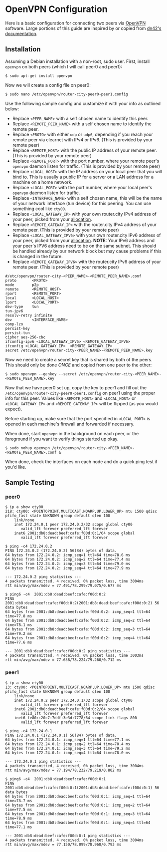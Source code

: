 # OpenVPN Configuration

Here is a basic configuration for connecting two peers via [OpenVPN](https://openvpn.net/) software. Large portions of this guide are inspired by or copied from [dn42's documentation](https://dn42.net/howto/openvpn).

## Installation

Assuming a Debian installation with a non-root, sudo user. First, install `openvpn` on both peers (which I will call peer0 and peer1):

```
$ sudo apt-get install openvpn
```

Now we will create a config file on peer0:

```
$ sudo nano /etc/openvpn/router-city-peer0-peer1.config
```

Use the following sample comfig and customize it with your info as outlined below:

* Replace `<PEER_NAME>` with a self chosen name to identify this peer.
* Replace `<REMOTE_PEER_NAME>` with a self chosen name to identify the remote peer.
* Replace `<PROTO>` with either `udp` or `udp6`, depending if you reach your remote peer via clearnet with IPv4 or IPv6. (This is provided by your remote peer)
* Replace `<REMOTE_HOST>` with the public IP address of your remote peer. (This is provided by your remote peer)
* Replace `<REMOTE_PORT>` with the port number, where your remote peer's `openvpn` daemon listen for traffic. (This is provided by your remote peer)
* Replace `<LOCAL_HOST>` with the IP address on your local peer that you will bind to. This is usually a public IP for a server or a LAN address for a machine on a home network.
* Replace `<LOCAL_PORT>` with the port number, where your local peer's `openvpn` daemon listen for traffic.
* Replace `<INTERFACE_NAME>` with a self chosen name, this will be the name of your network interface (tun device) for this peering. You can use something cool like `cty00`.
* Replace `<LOCAL_GATEWAY_IP>` with your own router.city IPv4 address of your peer, picked from your [allocation](README.md/#current-ipv4-allocations).
* Replace `<REMOTE_GATEWAY_IP>` with the router.city IPv4 address of your remote peer. (This is provided by your remote peer)
* Replace `<LOCAL_GATEWAY_IPV6>` with your own router.city IPv6 address of your peer, picked from your [allocation](README.md/#current-ipv6-allocations). **NOTE:** Your IPv6 address and your peer's IPV6 address need to be on the same subnet. This should be handled already by our network block but may cause problems if this is changed in the future.
* Replace `<REMOTE_GATEWAY_IPV6>` with the router.city IPv6 address of your remote peer. (This is provided by your remote peer)


```
#/etc/openvpn/router-city-<PEER_NAME>-<REMOTE_PEER_NAME>.conf
proto       <PROTO>
mode        p2p
remote      <REMOTE_HOST>
rport       <REMOTE_PORT>
local       <LOCAL_HOST>
lport       <LOCAL_PORT>
dev-type    tun
tun-ipv6
resolv-retry infinite
dev         <INTERFACE_NAME>
comp-lzo
persist-key
persist-tun
cipher aes-256-cbc
ifconfig-ipv6 <LOCAL_GATEWAY_IPV6> <REMOTE_GATEWAY_IPV6>
ifconfig <LOCAL_GATEWAY_IP>  <REMOTE_GATEWAY_IP>
secret /etc/openvpn/router-city-<PEER_NAME>-<REMOTE_PEER_NAME>.key
```

Now we need to create a secret key that is shared by both of the peers. This should only be done _ONCE_ and copied from one peer to the other:

```
$ sudo openvpn --genkey --secret /etc/openvpn/router-city-<PEER_NAME>-<REMOTE_PEER_NAME>.key
```

Now that we have peer0 set up, copy the key to peer1 and fill out the `/etc/openvpn/router-city-peer0-peer1.config` on peer1 using the proper info for this peer. Values like `<REMOTE_HOST>` and `<LOCAL_HOST>` or `<LOCAL_GATEWAY_IP>` and `<REMOTE_GATEWAY_IP>` will be flipped (as you would expect).

Before starting up, make sure that the port specified in `<LOCAL_PORT>` is opened in each machine's firewall and forwarded if necessary.

When done, start `openvpn` in the background on each peer, or the foreground if you want to verify things started up okay.

```
$ sudo nohup openvpn /etc/openvpn/router-city-<PEER_NAME>-<REMOTE_PEER_NAME>.conf &
```

When done, check the interfaces on each node and do a quick ping test if you'd like.

## Sample Testing

### peer0

```
$ ip a show cty00
218: cty00: <POINTOPOINT,MULTICAST,NOARP,UP,LOWER_UP> mtu 1500 qdisc pfifo_fast state UNKNOWN group default qlen 100
    link/none
    inet 172.24.0.1 peer 172.24.0.2/32 scope global cty00
       valid_lft forever preferred_lft forever
    inet6 2001:db8:dead:beef:cafe:f00d:0:1/64 scope global
       valid_lft forever preferred_lft forever

$ ping -c4 172.24.0.2
PING 172.24.0.2 (172.24.0.2) 56(84) bytes of data.
64 bytes from 172.24.0.2: icmp_seq=1 ttl=64 time=78.6 ms
64 bytes from 172.24.0.2: icmp_seq=2 ttl=64 time=77.4 ms
64 bytes from 172.24.0.2: icmp_seq=3 ttl=64 time=79.0 ms
64 bytes from 172.24.0.2: icmp_seq=4 ttl=64 time=77.9 ms

--- 172.24.0.2 ping statistics ---
4 packets transmitted, 4 received, 0% packet loss, time 3004ms
rtt min/avg/max/mdev = 77.491/78.299/79.075/0.677 ms

$ ping6 -c4  2001:db8:dead:beef:cafe:f00d:0:2
PING 2001:db8:dead:beef:cafe:f00d:0:2(2001:db8:dead:beef:cafe:f00d:0:2) 56 data bytes
64 bytes from 2001:db8:dead:beef:cafe:f00d:0:2: icmp_seq=1 ttl=64 time=77.8 ms
64 bytes from 2001:db8:dead:beef:cafe:f00d:0:2: icmp_seq=2 ttl=64 time=78.1 ms
64 bytes from 2001:db8:dead:beef:cafe:f00d:0:2: icmp_seq=3 ttl=64 time=79.2 ms
64 bytes from 2001:db8:dead:beef:cafe:f00d:0:2: icmp_seq=4 ttl=64 time=77.6 ms

--- 2001:db8:dead:beef:cafe:f00d:0:2 ping statistics ---
4 packets transmitted, 4 received, 0% packet loss, time 3003ms
rtt min/avg/max/mdev = 77.638/78.224/79.260/0.712 ms
```

### peer1

```
$ ip a show cty00
13: cty00: <POINTOPOINT,MULTICAST,NOARP,UP,LOWER_UP> mtu 1500 qdisc pfifo_fast state UNKNOWN group default qlen 100
    link/none
    inet 172.24.0.2 peer 172.24.0.1/32 scope global cty00
       valid_lft forever preferred_lft forever
    inet6 2001:db8:dead:beef:cafe:f00d:0:2/64 scope global
       valid_lft forever preferred_lft forever
    inet6 fe80::20c7:7ddf:3e3d:7778/64 scope link flags 800
       valid_lft forever preferred_lft forever

$ ping -c4 172.24.0.1
PING 172.24.0.1 (172.24.0.1) 56(84) bytes of data.
64 bytes from 172.24.0.1: icmp_seq=1 ttl=64 time=77.1 ms
64 bytes from 172.24.0.1: icmp_seq=2 ttl=64 time=78.4 ms
64 bytes from 172.24.0.1: icmp_seq=3 ttl=64 time=79.2 ms
64 bytes from 172.24.0.1: icmp_seq=4 ttl=64 time=78.0 ms

--- 172.24.0.1 ping statistics ---
4 packets transmitted, 4 received, 0% packet loss, time 3004ms
rtt min/avg/max/mdev = 77.194/78.232/79.219/0.802 ms

$ ping6 -c4  2001:db8:dead:beef:cafe:f00d:0:1
PING 2001:db8:dead:beef:cafe:f00d:0:1(2001:db8:dead:beef:cafe:f00d:0:1) 56 data bytes
64 bytes from 2001:db8:dead:beef:cafe:f00d:0:1: icmp_seq=1 ttl=64 time=78.7 ms
64 bytes from 2001:db8:dead:beef:cafe:f00d:0:1: icmp_seq=2 ttl=64 time=77.5 ms
64 bytes from 2001:db8:dead:beef:cafe:f00d:0:1: icmp_seq=3 ttl=64 time=78.9 ms
64 bytes from 2001:db8:dead:beef:cafe:f00d:0:1: icmp_seq=4 ttl=64 time=77.1 ms

--- 2001:db8:dead:beef:cafe:f00d:0:1 ping statistics ---
4 packets transmitted, 4 received, 0% packet loss, time 3004ms
rtt min/avg/max/mdev = 77.150/78.099/78.968/0.793 ms
```
